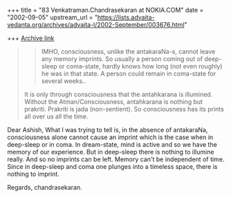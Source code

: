 +++
title = "83 Venkatraman.Chandrasekaran at NOKIA.COM"
date = "2002-09-05"
upstream_url = "https://lists.advaita-vedanta.org/archives/advaita-l/2002-September/003676.html"

+++
[Archive link](https://lists.advaita-vedanta.org/archives/advaita-l/2002-September/003676.html)

> >IMHO, consciousness, unlike the antakaraNa-s, cannot leave any memory
> >imprints. So usually a person coming out of deep-sleep or coma-state,
> >hardly knows how long (not even roughly) he was in that 
> state. A person
> >could remain in coma-state for several weeks..
> 
> It is only through consciousness that the antahkarana is 
> illumined. Without
> the Atman/Consciousness, antahkarana is nothing but prakriti. 
> Prakriti is
> jada (non-sentient). So consciousness has its prints all over 
> us all the
> time.
> 

Dear Ashish,
  What I was trying to tell is, in the absence of antakaraNa, consciousness
alone cannot cause an imprint which is the case when in deep-sleep or in
coma. In dream-state, mind is active and so we have the memory of our
experience. But in deep-sleep there is nothing to illumine really. And so
no imprints can be left. Memory can't be independent of time. Since in
deep-sleep and coma one plunges into a timeless space, there is nothing
to imprint.

  Regards,
  chandrasekaran.

